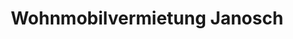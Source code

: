 ---
title: "Wohnmobilvermietung Janosch"
url: /raubling/wohnmobilvermietung-janosch/
shop: Wohnwagen
---